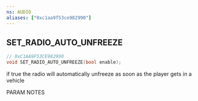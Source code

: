 ```yaml
---
ns: AUDIO
aliases: ["0xc1aa9f53ce982990"]
---
```

## SET_RADIO_AUTO_UNFREEZE

```c
// 0xC1AA9F53CE982990
void SET_RADIO_AUTO_UNFREEZE(bool enable);
```

if true the radio will automatically unfreeze as soon as the player gets in a vehicle

PARAM NOTES

